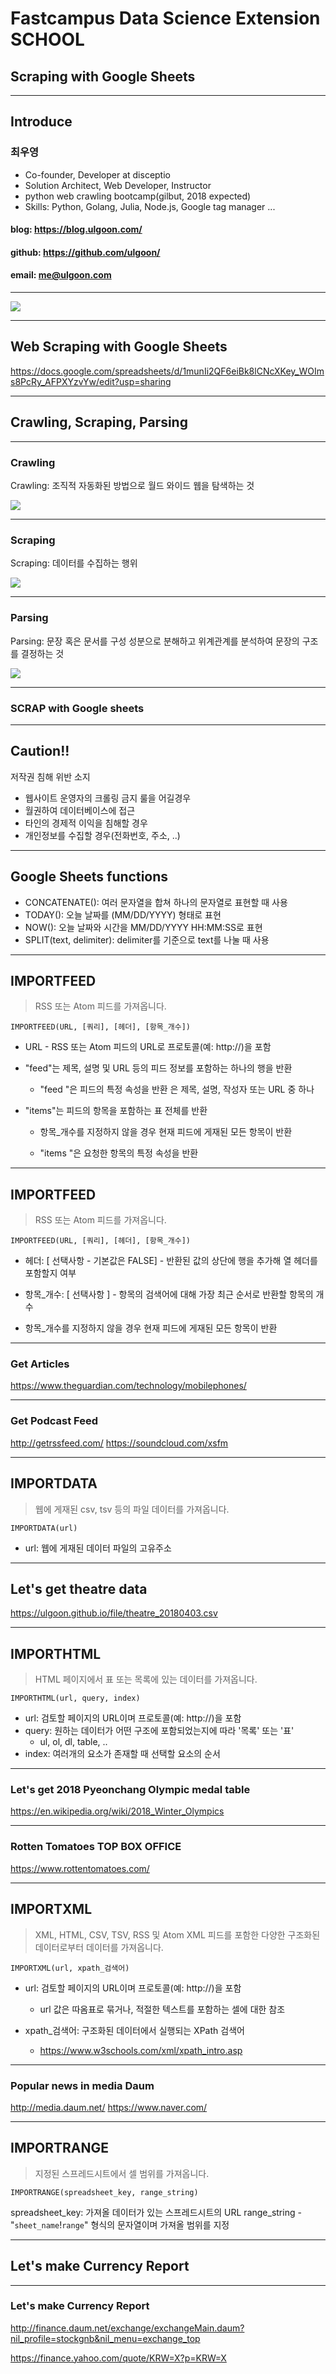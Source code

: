 # Fastcampus Data Science Extension SCHOOL
## Scraping with Google Sheets

---
<!--
page_number: true
$size: A4
footer : fastcampus 데이터 사이언스 Extension 스쿨, Wooyoung Choi, 2018
-->

## Introduce


### 최우영
- Co-founder, Developer at disceptio
- Solution Architect, Web Developer, Instructor
- python web crawling bootcamp(gilbut, 2018 expected)
- Skills: Python, Golang, Julia, Node.js, Google tag manager ...

#### blog: https://blog.ulgoon.com/
#### github: https://github.com/ulgoon/
#### email: me@ulgoon.com


---
![](https://www.vbeasy.com/wp-content/uploads/2018/01/google-sheets-vbe.png)

---
## Web Scraping with Google Sheets
https://docs.google.com/spreadsheets/d/1munIi2QF6eiBk8lCNcXKey_WOIms8PcRy_AFPXYzvYw/edit?usp=sharing


---
## Crawling, Scraping, Parsing

---
### Crawling
Crawling: 조직적 자동화된 방법으로 월드 와이드 웹을 탐색하는 것

![](https://upload.wikimedia.org/wikipedia/commons/thumb/d/df/WebCrawlerArchitecture.svg/500px-WebCrawlerArchitecture.svg.png)


---
### Scraping
Scraping: 데이터를 수집하는 행위

![](http://webdata-scraping.com/media/2013/11/web-scraping-services.png)

---
### Parsing
Parsing: 문장 혹은 문서를 구성 성분으로 분해하고 위계관계를 분석하여 문장의 구조를 결정하는 것

![](http://www.booooooom.com/wp-content/uploads/2013/11/michelgondry-tallhappy.jpg)

---
### SCRAP with Google sheets

---
## Caution!!
저작권 침해 위반 소지
- 웹사이트 운영자의 크롤링 금지 룰을 어길경우 
- 월권하여 데이터베이스에 접근
- 타인의 경제적 이익을 침해할 경우
- 개인정보를 수집할 경우(전화번호, 주소, ..)

---
## Google Sheets functions

- CONCATENATE(): 여러 문자열을 합쳐 하나의 문자열로 표현할 때 사용
- TODAY(): 오늘 날짜를 (MM/DD/YYYY) 형태로 표현
- NOW(): 오늘 날짜와 시간을 MM/DD/YYYY HH:MM:SS로 표현
- SPLIT(text, delimiter): delimiter를 기준으로 text를 나눌 때 사용 

---
## IMPORTFEED
> RSS 또는 Atom 피드를 가져옵니다.

`IMPORTFEED(URL, [쿼리], [헤더], [항목_개수])`

- URL - RSS 또는 Atom 피드의 URL로 프로토콜(예: http://)을 포함

- "feed"는 제목, 설명 및 URL 등의 피드 정보를 포함하는 하나의 행을 반환

	- "feed "은 피드의 특정 속성을 반환 은 제목, 설명, 작성자 또는 URL 중 하나

- "items"는 피드의 항목을 포함하는 표 전체를 반환 
	- 항목_개수를 지정하지 않을 경우 현재 피드에 게재된 모든 항목이 반환

	- "items "은 요청한 항목의 특정 속성을 반환

---
## IMPORTFEED
> RSS 또는 Atom 피드를 가져옵니다.

`IMPORTFEED(URL, [쿼리], [헤더], [항목_개수])`


- 헤더: [ 선택사항 - 기본값은 FALSE] - 반환된 값의 상단에 행을 추가해 열 헤더를 포함할지 여부

- 항목_개수: [ 선택사항 ] - 항목의 검색어에 대해 가장 최근 순서로 반환할 항목의 개수

- 항목_개수를 지정하지 않을 경우 현재 피드에 게재된 모든 항목이 반환

---
### Get Articles
https://www.theguardian.com/technology/mobilephones/

---
### Get Podcast Feed
http://getrssfeed.com/
https://soundcloud.com/xsfm

---
## IMPORTDATA
> 웹에 게재된 csv, tsv 등의 파일 데이터를 가져옵니다.

`IMPORTDATA(url)`
- url: 웹에 게재된 데이터 파일의 고유주소

---
## Let's get theatre data
https://ulgoon.github.io/file/theatre_20180403.csv

---
## IMPORTHTML
> HTML 페이지에서 표 또는 목록에 있는 데이터를 가져옵니다.

`IMPORTHTML(url, query, index)`

- url: 검토할 페이지의 URL이며 프로토콜(예: http://)을 포함
- query: 원하는 데이터가 어떤 구조에 포함되었는지에 따라 '목록' 또는 '표'
	- ul, ol, dl, table, ..
- index: 여러개의 요소가 존재할 때 선택할 요소의 순서

---
### Let's get 2018 Pyeonchang Olympic medal table 
https://en.wikipedia.org/wiki/2018_Winter_Olympics

---
### Rotten Tomatoes TOP BOX OFFICE
https://www.rottentomatoes.com/

---
## IMPORTXML
> XML, HTML, CSV, TSV, RSS 및 Atom XML 피드를 포함한 다양한 구조화된 데이터로부터 데이터를 가져옵니다.

`IMPORTXML(url, xpath_검색어)`

- url: 검토할 페이지의 URL이며 프로토콜(예: http://)을 포함

	- url 값은 따옴표로 묶거나, 적절한 텍스트를 포함하는 셀에 대한 참조

- xpath_검색어: 구조화된 데이터에서 실행되는 XPath 검색어
	- https://www.w3schools.com/xml/xpath_intro.asp

---
### Popular news in media Daum
http://media.daum.net/
https://www.naver.com/

---
## IMPORTRANGE
> 지정된 스프레드시트에서 셀 범위를 가져옵니다.

`IMPORTRANGE(spreadsheet_key, range_string)`

spreadsheet_key: 가져올 데이터가 있는 스프레드시트의 URL
range_string - "`sheet_name`!`range`" 형식의 문자열이며 가져올 범위를 지정

---
## Let's make Currency Report

---
### Let's make Currency Report
http://finance.daum.net/exchange/exchangeMain.daum?nil_profile=stockgnb&nil_menu=exchange_top

https://finance.yahoo.com/quote/KRW=X?p=KRW=X